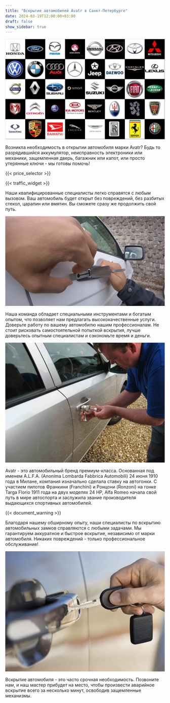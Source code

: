 ```yaml
---
title: "Вскрытие автомобилей Avatr в Санкт-Петербурге"
date: 2024-03-19T12:00:00+03:00
draft: false
show_sidebar: true
---
```


![логотипы авто](../car_logo.jpg)

Возникла необходимость в открытии автомобиля марки Avatr? Будь то разрядившийся аккумулятор, неисправность электроники или механики, защемленная дверь, багажник или капот, или просто утерянные ключи - мы готовы помочь!

{{< price_selector >}}

{{< traffic_widget >}}

Наши квалифицированные специалисты легко справятся с любым вызовом. Ваш автомобиль будет открыт без повреждений, без разбитых стекол, царапин или вмятин. Вы сможете сразу же продолжить свой путь.

![вскрытие автомобиля без повреждений](../car.jpg)

Наша команда обладает специальными инструментами и богатым опытом, что позволяет нам предлагать высококачественные услуги. Доверьте работу по вашему автомобилю нашим профессионалам. Не стоит рисковать самостоятельной попыткой вскрытия, лучше доверьтесь опытным специалистам и сэкономьте время и деньги.

![процесс вскрытия автомобиля](../car_open.jpg)

Avatr - это автомобильный бренд премиум-класса. Основанная под именем A.L.F.A. (Anonima Lombarda Fabbrica Automobili) 24 июня 1910 года в Милане, компания изначально сделала ставку на автогонки. С участием пилотов Франкини (Franchini) и Ронцони (Ronzoni) на гонке Targa Florio 1911 года на двух моделях 24 HP, Alfa Romeo начала свой путь в мире автоспорта и заслужила звание производителя выдающихся спортивных автомобилей.

{{< document_warning >}}

Благодаря нашему обширному опыту, наши специалисты по вскрытию автомобильных замков справляются с любыми задачами. Мы гарантируем аккуратное и быстрое вскрытие, независимо от марки автомобиля. Никаких повреждений - только профессиональное обслуживание!

![ключ от автомобиля](../car_key.jpg)

Вскрытие автомобиля - это часто срочная необходимость. Позвоните нам, и наш мастер прибудет на место, чтобы произвести аварийное вскрытие всего за несколько минут, освободив защемленные механизмы.
